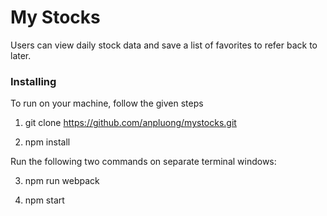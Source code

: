 # My Stocks

Users can view daily stock data and save a list of favorites to refer back to later.


### Installing

To run on your machine, follow the given steps

1) git clone https://github.com/anpluong/mystocks.git

2) npm install

Run the following two commands on separate terminal windows:

3) npm run webpack

4) npm start
